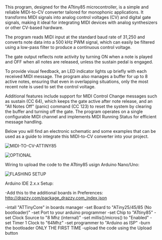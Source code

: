 This program, designed for the ATtiny85 microcontroller, is a simple and reliable MIDI-to-CV converter tailored for monophonic applications.
It transforms MIDI signals into analog control voltages (CV) and digital gate signals, making it ideal for integrating MIDI devices with analog synthesizers or other CV-based hardware.

The program reads MIDI input at the standard baud rate of 31,250 and converts note data into a 500 kHz PWM signal, which can easily be filtered using a low-pass filter to produce a continuous control voltage.

The gate output reflects note activity by turning ON when a note is played and OFF when all notes are released, unless the sustain pedal is engaged.

To provide visual feedback, an LED indicator lights up briefly with each received MIDI message.
The program also manages a buffer for up to 8 active notes, ensuring that even in overlapping situations, only the most recent note is used to set the control voltage.

Additional features include support for MIDI Control Change messages such as sustain (CC 64), which keeps the gate active after note release, and an "All Notes Off" (panic) command (CC 123) to reset the system by clearing the buffer and turning off the gate.
The program operates on a single configurable MIDI channel and implements MIDI Running Status for efficient message handling.

Below you will find an electronic schematic and some examples that can be used as a guide to integrate this MIDI-to-CV converter into your project.

![MIDI-TO-CV-ATTINY85](https://github.com/user-attachments/assets/a47dfad4-9dd5-4faa-a4a1-b70527d5d8be)

![OPTIONAL](https://github.com/user-attachments/assets/c29ad219-e8a6-4bae-8427-53af5e63b977)

Wiring to upload the code to the ATtiny85 usign Arduino Nano/Uno:

![FLASHING SETUP](https://github.com/user-attachments/assets/a28d8837-e0ff-41c2-a266-3c3756dc86c3)

Arduino IDE 2.x.x Setup:

-Add this to the additional boards in Preferences:
http://drazzy.com/package_drazzy.com_index.json

-intall "ATTinyCore" in boards manager
-set Board to "ATiny25/45/85 (No bootloader)"
-set Port to your arduino programmer
-set Chip to "ATtiny85"
-set Clock Source to "8 Mhz (internal)"
-set millis()/micros() to "Enabled"
-set Timer 1 Clock to "64Mhz"
-set programmer to "Arduino as ISP"
-burn the bootloader ONLY THE FIRST TIME
-upload the code using the Upload button

